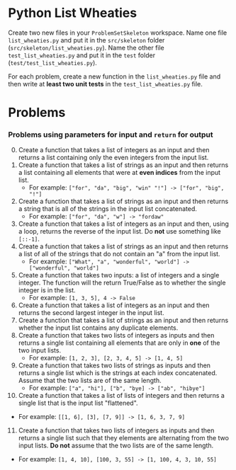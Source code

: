 # Python List Wheaties

Create two new files in your `ProblemSetSkeleton` workspace. Name one file
`list_wheaties.py` and put it in the `src/skeleton` folder
(`src/skeleton/list_wheaties.py`). Name the other file `test_list_wheaties.py`
and put it in the `test` folder (`test/test_list_wheaties.py`).

For each problem, create a new function in the `list_wheaties.py` file and
then write at **least two unit tests** in the `test_list_wheaties.py` file.

# Problems

### Problems using **parameters** for input and `return` for output

0. Create a function that takes a list of integers as an input and then returns
   a list containing only the even integers from the input list.
1. Create a function that takes a list of strings as an input and then returns
   a list containing all elements that were at **even indices** from the input
   list.
   - For example: `["for", "da", "big", "win" "!"] -> ["for", "big", "!"]`
2. Create a function that takes a list of strings as an input and then returns
   a string that is all of the strings in the input list concatenated.
   - For example: `["for", "da", "w"] -> "fordaw"`
3. Create a function that takes a list of integers as an input and then, using
   a loop, returns the reverse of the input list. Do **not** use something like
   `[::-1]`.
4. Create a function that takes a list of strings as an input and then returns
   a list of all of the strings that do not contain an "a" from the input list.
   - For example: `["What", "a", "wonderful", "world"] -> ["wonderful", "world"]`
5. Create a function that takes two inputs: a list of integers and a single
   integer. The function will the return True/False as to whether the single
   integer is in the list.
   - For example: `[1, 3, 5], 4 -> False`
6. Create a function that takes a list of integers as an input and then returns
   the second largest integer in the input list.
7. Create a function that takes a list of strings as an input and then returns
   whether the input list contains any duplicate elements.
8. Create a function that takes two lists of integers as inputs and then returns
   a single list containing all elements that are only in **one** of the two
   input lists.
   - For example: `[1, 2, 3], [2, 3, 4, 5] -> [1, 4, 5]`
9. Create a function that takes two lists of strings as inputs and then returns
   a single list which is the strings at each index concatenated. Assume that
   the two lists are of the same length.
   - For example: `["a", "hi"], ["b", "bye] -> ["ab", "hibye"]`
10. Create a function that takes a list of lists of integers and then returns
   a single list that is the input list "flattened".
   - For example: `[[1, 6], [3], [7, 9]] -> [1, 6, 3, 7, 9]`
11. Create a function that takes two lists of integers as inputs and then returns
   a single list such that they elements are alternating from the two input lists.
   **Do not** assume that the two lists are of the same length.
   - For example: `[1, 4, 10], [100, 3, 55] -> [1, 100, 4, 3, 10, 55]`